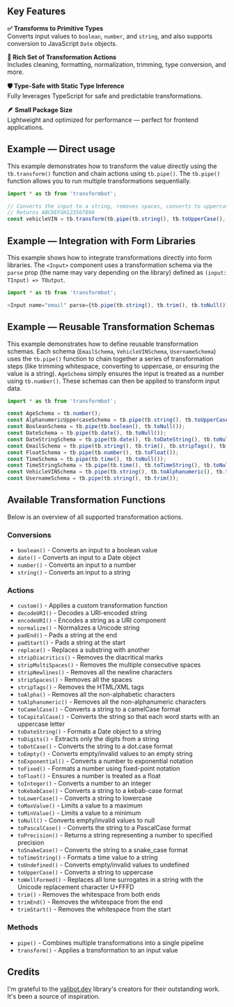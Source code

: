 ## Key Features

**✅ Transforms to Primitive Types**\
Converts input values to `boolean`, `number`, and `string`, and also supports conversion to JavaScript `Date` objects.

**🧼 Rich Set of Transformation Actions**\
Includes cleaning, formatting, normalization, trimming, type conversion, and more.

**🛡️ Type-Safe with Static Type Inference**\
Fully leverages TypeScript for safe and predictable transformations.

**🪶 Small Package Size**\
Lightweight and optimized for performance — perfect for frontend applications.

## Example — Direct usage

<!-- prettier-ignore -->
This example demonstrates how to transform the value directly using the `tb.transform()` function and chain actions
using `tb.pipe()`. The `tb.pipe()` function allows you to run multiple transformations sequentially.

```ts
import * as tb from 'transformbot';

// Converts the input to a string, removes spaces, converts to uppercase, removes non-alphanumeric characters, and converts to null if the result is empty.
// Returns ABCDEFGH12356789A
const vehicleVIN = tb.transform(tb.pipe(tb.string(), tb.toUpperCase(), tb.toAlphanumeric(), tb.toNull()), "abcdefgh12356789--a");
```

## Example — Integration with Form Libraries

<!-- prettier-ignore -->
This example shows how to integrate transformations directly into form libraries.
The `<Input>` component uses a transformation schema via the `parse` prop (the name may vary depending on the library)
defined as `(input: TInput) => TOutput`.

```ts
import * as tb from 'transformbot';

<Input name="email" parse={tb.pipe(tb.string(), tb.trim(), tb.toNull())} type="email" />
```

## Example — Reusable Transformation Schemas

<!-- prettier-ignore -->
This example demonstrates how to define reusable transformation schemas.
Each schema (`EmailSchema`, `VehicleVINSchema`, `UsernameSchema`) uses the `tb.pipe()` function to chain together
a series of transformation steps (like trimming whitespace, converting to uppercase, or ensuring the value is a string).
`AgeSchema` simply ensures the input is treated as a number using `tb.number()`.
These schemas can then be applied to transform input data.

```ts
import * as tb from 'transformbot';

const AgeSchema = tb.number();
const AlphanumericUppercaseSchema = tb.pipe(tb.string(), tb.toUpperCase(), tb.toAlphanumeric(), tb.toEmpty());
const BooleanSchema = tb.pipe(tb.boolean(), tb.toNull());
const DateSchema = tb.pipe(tb.date(), tb.toNull());
const DateStringSchema = tb.pipe(tb.date(), tb.toDateString(), tb.toNull());
const EmailSchema = tb.pipe(tb.string(), tb.trim(), tb.stripTags(), tb.stripNewlines(), tb.stripSpaces(), tb.stripDiacritics(), tb.toNull());
const FloatSchema = tb.pipe(tb.number(), tb.toFloat());
const TimeSchema = tb.pipe(tb.time(), tb.toNull());
const TimeStringSchema = tb.pipe(tb.time(), tb.toTimeString(), tb.toNull());
const VehicleVINSchema = tb.pipe(tb.string(), tb.toAlphanumeric(), tb.toUpperCase(), tb.toNull());
const UsernameSchema = tb.pipe(tb.string(), tb.trim());
```

## Available Transformation Functions

Below is an overview of all supported transformation actions.

### Conversions

- `boolean()` - Converts an input to a boolean value
- `date()` - Converts an input to a Date object
- `number()` - Converts an input to a number
- `string()` - Converts an input to a string

### Actions

- `custom()` - Applies a custom transformation function
- `decodeURI()` - Decodes a URI-encoded string
- `encodeURI()` - Encodes a string as a URI component
- `normalize()` - Normalizes a Unicode string
- `padEnd()` - Pads a string at the end
- `padStart()` - Pads a string at the start
- `replace()` - Replaces a substring with another
- `stripDiacritics()` - Removes the diacritical marks
- `stripMultiSpaces()` - Removes the multiple consecutive spaces
- `stripNewlines()` - Removes all the newline characters
- `stripSpaces()` - Removes all the spaces
- `stripTags()` - Removes the HTML/XML tags
- `toAlpha()` - Removes all the non-alphabetic characters
- `toAlphanumeric()` - Removes all the non-alphanumeric characters
- `toCamelCase()` - Converts a string to a camelCase format
- `toCapitalCase()` - Converts the string so that each word starts with an uppercase letter
- `toDateString()` - Formats a Date object to a string
- `toDigits()` - Extracts only the digits from a string
- `toDotCase()` - Converts the string to a dot.case format
- `toEmpty()` - Converts empty/invalid values to an empty string
- `toExponential()` - Converts a number to exponential notation
- `toFixed()` - Formats a number using fixed-point notation
- `toFloat()` - Ensures a number is treated as a float
- `toInteger()` - Converts a number to an integer
- `toKebabCase()` - Converts a string to a kebab-case format
- `toLowerCase()` - Converts a string to lowercase
- `toMaxValue()` - Limits a value to a maximum
- `toMinValue()` - Limits a value to a minimum
- `toNull()` - Converts empty/invalid values to null
- `toPascalCase()` - Converts the string to a PascalCase format
- `toPrecision()` - Returns a string representing a number to specified precision
- `toSnakeCase()` - Converts the string to a snake_case format
- `toTimeString()` - Formats a time value to a string
- `toUndefined()` - Converts empty/invalid values to undefined
- `toUpperCase()` - Converts a string to uppercase
- `toWellFormed()` - Replaces all lone surrogates in a string with the Unicode replacement character U+FFFD
- `trim()` - Removes the whitespace from both ends
- `trimEnd()` - Removes the whitespace from the end
- `trimStart()` - Removes the whitespace from the start

### Methods

- `pipe()` - Combines multiple transformations into a single pipeline
- `transform()` - Applies a transformation to an input value

## Credits

I'm grateful to the [valibot.dev](https://valibot.dev/) library's creators for their outstanding work. It's been a source of inspiration.

[license-image]: https://img.shields.io/badge/License-MIT-brightgreen.svg
[license-url]: https://opensource.org/licenses/MIT
[npm-image]: https://img.shields.io/npm/v/transformbotb.svg
[npm-url]: https://npmjs.org/package/transformbot
[downloads-image]: https://img.shields.io/npm/dm/transformbotb.svg
